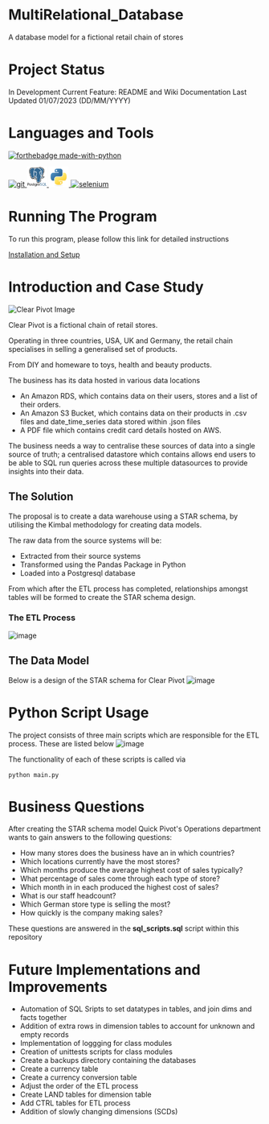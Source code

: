 # MultiRelational_Database
A database model for a fictional retail chain of stores 

# Project Status 
In Development 
Current Feature: README and Wiki Documentation Last Updated 01/07/2023 (DD/MM/YYYY) 

<h1 align="left">Languages and Tools</h1>

[![forthebadge made-with-python](http://ForTheBadge.com/images/badges/made-with-python.svg)](https://www.python.org/)

<p align="left">
<a href="https://git-scm.com/" target="_blank" rel="noreferrer"> <img src="https://www.vectorlogo.zone/logos/git-scm/git-scm-icon.svg" alt="git" width="40" height="40"/>
<img src="https://raw.githubusercontent.com/devicons/devicon/master/icons/postgresql/postgresql-original-wordmark.svg" alt="postgresql" width="40" height="40"/> </a> <a href="https://www.python.org" target="_blank" rel="noreferrer"> <img src="https://raw.githubusercontent.com/devicons/devicon/master/icons/python/python-original.svg" alt="python" width="40" height="40"/> </a> <a href="https://www.selenium.dev" target="_blank" rel="noreferrer"> <img src="https://raw.githubusercontent.com/detain/svg-logos/780f25886640cef088af994181646db2f6b1a3f8/svg/selenium-logo.svg" alt="selenium" width="40" height="40"/> </a> </p>

# Running The Program
To run this program, please follow this link for detailed instructions 

[Installation and Setup](https://github.com/WayneRose-95/MultiRelational_Database/wiki/Installation-Setup-and-Instructions)

# Introduction and Case Study 
![Clear Pivot Image](https://github.com/WayneRose-95/MultiRelational_Database/assets/89411656/8906b516-deb4-40ec-83f4-24fea40eabd4)

Clear Pivot is a fictional chain of retail stores. 

Operating in three countries, USA, UK and Germany, the retail chain specialises in selling a generalised set of products. 

From DIY and homeware to toys, health and beauty products. 

The business has its data hosted in various data locations

- An Amazon RDS, which contains data on their users, stores and a list of their orders. 
- An Amazon S3 Bucket, which contains data on their products in .csv files and date_time_series data stored within .json files 
- A PDF file which contains credit card details hosted on AWS. 

The business needs a way to centralise these sources of data into a single source of truth; a centralised datastore which contains allows end users to be able to SQL run queries across these multiple datasources to provide insights into their data. 

## The Solution 
The proposal is to create a data warehouse using a STAR schema, by utilising the Kimbal methodology for creating data models. 

The raw data from the source systems will be:

- Extracted from their source systems 
- Transformed using the Pandas Package in Python  
- Loaded into a Postgresql database

From which after the ETL process has completed, relationships amongst tables will be formed to create the STAR schema design. 

### The ETL Process
![image](https://github.com/WayneRose-95/MultiRelational_Database/assets/89411656/ec88c4c0-f9e4-492a-8ce4-728d2e17757e)



## The Data Model 
Below is a design of the STAR schema for Clear Pivot
![image](https://github.com/WayneRose-95/MultiRelational_Database/assets/89411656/1809e536-bdfc-4a34-a734-63bbc4cff305)

# Python Script Usage
The project consists of three main scripts which are responsible for the ETL process. 
These are listed below
![image](https://github.com/WayneRose-95/MultiRelational_Database/assets/89411656/9e9753b6-a4a7-4bae-9060-89c74ce23a42)


The functionality of each of these scripts is called via 

````````````````````````````````````
python main.py 
`````````````````````````````````````
# Business Questions 
After creating the STAR schema model Quick Pivot's Operations department wants to gain answers to the following questions: 

- How many stores does the business have an in which countries? 
- Which locations currently have the most stores? 
- Which months produce the average highest cost of sales typically? 
- What percentage of sales come through each type of store? 
- Which month in in each produced the highest cost of sales? 
- What is our staff headcount? 
- Which German store type is selling the most? 
- How quickly is the company making sales?

These questions are answered in the **sql_scripts.sql** script within this repository

# Future Implementations and Improvements 

- Automation of SQL Sripts to set datatypes in tables, and join dims and facts together
- Addition of extra rows in dimension tables to account for unknown and empty records
- Implementation of loggging for class modules
- Creation of unittests scripts for class modules 
- Create a backups directory containing the databases
- Create a currency table
- Create a currency conversion table
- Adjust the order of the ETL process
- Create LAND tables for dimension table
- Add CTRL tables for ETL process
- Addition of slowly changing dimensions (SCDs)




